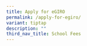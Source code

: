 ```yaml
---
title: Apply for eGIRO
permalink: /apply-for-egiro/
variant: tiptap
description: ""
third_nav_title: School Fees
---
```

